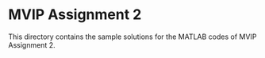 # MVIP Assignment 2
This directory contains the sample solutions for the MATLAB codes of MVIP Assignment 2.
